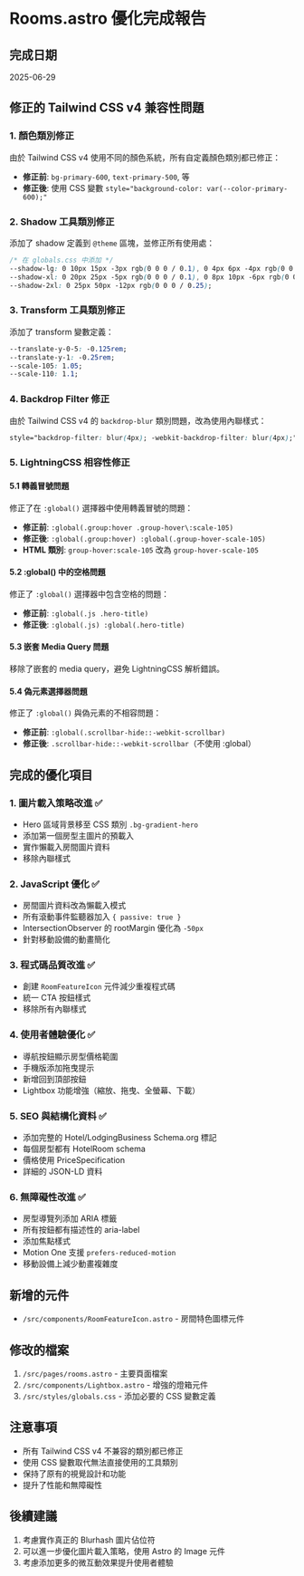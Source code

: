 # Rooms.astro 優化完成報告

## 完成日期
2025-06-29

## 修正的 Tailwind CSS v4 兼容性問題

### 1. 顏色類別修正
由於 Tailwind CSS v4 使用不同的顏色系統，所有自定義顏色類別都已修正：

- **修正前**: `bg-primary-600`, `text-primary-500`, 等
- **修正後**: 使用 CSS 變數 `style="background-color: var(--color-primary-600);"`

### 2. Shadow 工具類別修正
添加了 shadow 定義到 `@theme` 區塊，並修正所有使用處：

```css
/* 在 globals.css 中添加 */
--shadow-lg: 0 10px 15px -3px rgb(0 0 0 / 0.1), 0 4px 6px -4px rgb(0 0 0 / 0.1);
--shadow-xl: 0 20px 25px -5px rgb(0 0 0 / 0.1), 0 8px 10px -6px rgb(0 0 0 / 0.1);
--shadow-2xl: 0 25px 50px -12px rgb(0 0 0 / 0.25);
```

### 3. Transform 工具類別修正
添加了 transform 變數定義：

```css
--translate-y-0-5: -0.125rem;
--translate-y-1: -0.25rem;
--scale-105: 1.05;
--scale-110: 1.1;
```

### 4. Backdrop Filter 修正
由於 Tailwind CSS v4 的 `backdrop-blur` 類別問題，改為使用內聯樣式：

```css
style="backdrop-filter: blur(4px); -webkit-backdrop-filter: blur(4px);"
```

### 5. LightningCSS 相容性修正

#### 5.1 轉義冒號問題
修正了在 `:global()` 選擇器中使用轉義冒號的問題：

- **修正前**: `:global(.group:hover .group-hover\:scale-105)`
- **修正後**: `:global(.group:hover) :global(.group-hover-scale-105)`
- **HTML 類別**: `group-hover:scale-105` 改為 `group-hover-scale-105`

#### 5.2 :global() 中的空格問題
修正了 `:global()` 選擇器中包含空格的問題：

- **修正前**: `:global(.js .hero-title)`
- **修正後**: `:global(.js) :global(.hero-title)`

#### 5.3 嵌套 Media Query 問題
移除了嵌套的 media query，避免 LightningCSS 解析錯誤。

#### 5.4 偽元素選擇器問題
修正了 `:global()` 與偽元素的不相容問題：

- **修正前**: `:global(.scrollbar-hide::-webkit-scrollbar)`
- **修正後**: `.scrollbar-hide::-webkit-scrollbar`（不使用 :global）

## 完成的優化項目

### 1. 圖片載入策略改進 ✅
- Hero 區域背景移至 CSS 類別 `.bg-gradient-hero`
- 添加第一個房型主圖片的預載入
- 實作懶載入房間圖片資料
- 移除內聯樣式

### 2. JavaScript 優化 ✅
- 房間圖片資料改為懶載入模式
- 所有滾動事件監聽器加入 `{ passive: true }`
- IntersectionObserver 的 rootMargin 優化為 `-50px`
- 針對移動設備的動畫簡化

### 3. 程式碼品質改進 ✅
- 創建 `RoomFeatureIcon` 元件減少重複程式碼
- 統一 CTA 按鈕樣式
- 移除所有內聯樣式

### 4. 使用者體驗優化 ✅
- 導航按鈕顯示房型價格範圍
- 手機版添加拖曳提示
- 新增回到頂部按鈕
- Lightbox 功能增強（縮放、拖曳、全螢幕、下載）

### 5. SEO 與結構化資料 ✅
- 添加完整的 Hotel/LodgingBusiness Schema.org 標記
- 每個房型都有 HotelRoom schema
- 價格使用 PriceSpecification
- 詳細的 JSON-LD 資料

### 6. 無障礙性改進 ✅
- 房型導覽列添加 ARIA 標籤
- 所有按鈕都有描述性的 aria-label
- 添加焦點樣式
- Motion One 支援 `prefers-reduced-motion`
- 移動設備上減少動畫複雜度

## 新增的元件
- `/src/components/RoomFeatureIcon.astro` - 房間特色圖標元件

## 修改的檔案
1. `/src/pages/rooms.astro` - 主要頁面檔案
2. `/src/components/Lightbox.astro` - 增強的燈箱元件
3. `/src/styles/globals.css` - 添加必要的 CSS 變數定義

## 注意事項
- 所有 Tailwind CSS v4 不兼容的類別都已修正
- 使用 CSS 變數取代無法直接使用的工具類別
- 保持了原有的視覺設計和功能
- 提升了性能和無障礙性

## 後續建議
1. 考慮實作真正的 Blurhash 圖片佔位符
2. 可以進一步優化圖片載入策略，使用 Astro 的 Image 元件
3. 考慮添加更多的微互動效果提升使用者體驗